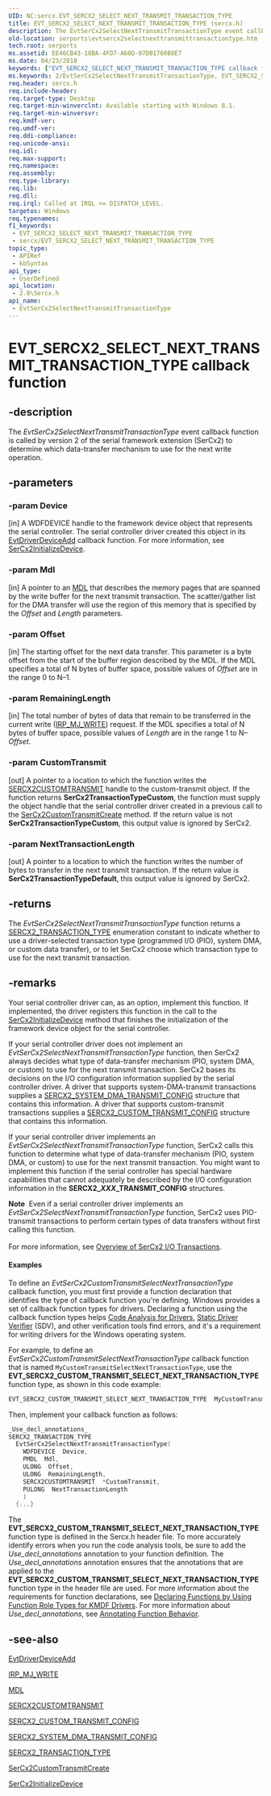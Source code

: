 ```yaml
---
UID: NC:sercx.EVT_SERCX2_SELECT_NEXT_TRANSMIT_TRANSACTION_TYPE
title: EVT_SERCX2_SELECT_NEXT_TRANSMIT_TRANSACTION_TYPE (sercx.h)
description: The EvtSerCx2SelectNextTransmitTransactionType event callback function is called by version 2 of the serial framework extension (SerCx2) to determine which data-transfer mechanism to use for the next write operation.
old-location: serports\evtsercx2selectnexttransmittransactiontype.htm
tech.root: serports
ms.assetid: EE46CB43-18BA-4FD7-A60D-07DB1760B8E7
ms.date: 04/23/2018
keywords: ["EVT_SERCX2_SELECT_NEXT_TRANSMIT_TRANSACTION_TYPE callback function"]
ms.keywords: 2/EvtSerCx2SelectNextTransmitTransactionType, EVT_SERCX2_SELECT_NEXT_TRANSMIT_TRANSACTION_TYPE, EVT_SERCX2_SELECT_NEXT_TRANSMIT_TRANSACTION_TYPE callback, EvtSerCx2SelectNextTransmitTransactionType, EvtSerCx2SelectNextTransmitTransactionType callback function [Serial Ports], serports.evtsercx2selectnexttransmittransactiontype
req.header: sercx.h
req.include-header: 
req.target-type: Desktop
req.target-min-winverclnt: Available starting with Windows 8.1.
req.target-min-winversvr: 
req.kmdf-ver: 
req.umdf-ver: 
req.ddi-compliance: 
req.unicode-ansi: 
req.idl: 
req.max-support: 
req.namespace: 
req.assembly: 
req.type-library: 
req.lib: 
req.dll: 
req.irql: Called at IRQL <= DISPATCH_LEVEL.
targetos: Windows
req.typenames: 
f1_keywords:
 - EVT_SERCX2_SELECT_NEXT_TRANSMIT_TRANSACTION_TYPE
 - sercx/EVT_SERCX2_SELECT_NEXT_TRANSMIT_TRANSACTION_TYPE
topic_type:
 - APIRef
 - kbSyntax
api_type:
 - UserDefined
api_location:
 - 2.0\Sercx.h
api_name:
 - EvtSerCx2SelectNextTransmitTransactionType
---
```


# EVT_SERCX2_SELECT_NEXT_TRANSMIT_TRANSACTION_TYPE callback function


## -description

The <i>EvtSerCx2SelectNextTransmitTransactionType</i> event callback function is called by version 2 of the serial framework extension (SerCx2) to determine which data-transfer mechanism to use for the next write operation.

## -parameters

### -param Device 

[in]
A WDFDEVICE handle to the framework device object that represents the serial controller. The serial controller driver created this object in its <a href="/windows-hardware/drivers/ddi/wdfdriver/nc-wdfdriver-evt_wdf_driver_device_add">EvtDriverDeviceAdd</a> callback function. For more information, see <a href="/windows-hardware/drivers/ddi/sercx/nf-sercx-sercx2initializedevice">SerCx2InitializeDevice</a>.

### -param Mdl 

[in]
A pointer to an <a href="/windows-hardware/drivers/ddi/wdm/ns-wdm-_mdl">MDL</a> that describes the memory pages that are spanned by the write buffer for the next transmit transaction. The scatter/gather list for the DMA transfer will use the region of this memory that is specified by the <i>Offset</i> and <i>Length</i> parameters.

### -param Offset 

[in]
The starting offset for the next data transfer. This parameter is a byte offset from the start of the buffer region described by the MDL. If the MDL specifies a total of N bytes of buffer space, possible values of <i>Offset</i> are in the range 0 to N–1.

### -param RemainingLength 

[in]
The total number of bytes of data that remain to be transferred in the current write (<a href="/windows-hardware/drivers/kernel/irp-mj-write">IRP_MJ_WRITE</a>) request. If the MDL specifies a total of N bytes of buffer space, possible values of <i>Length</i> are in the range 1 to N–<i>Offset</i>.

### -param CustomTransmit 

[out]
A pointer to a location to which the function writes the <a href="/windows-hardware/drivers/serports/sercx2-object-handles">SERCX2CUSTOMTRANSMIT</a> handle to the custom-transmit object. If the function returns <b>SerCx2TransactionTypeCustom</b>, the function must supply the object handle that the serial controller driver created in a previous call to the <a href="/windows-hardware/drivers/ddi/sercx/nf-sercx-sercx2customtransmitcreate">SerCx2CustomTransmitCreate</a> method. If the return value is not <b>SerCx2TransactionTypeCustom</b>, this output value is ignored by SerCx2.

### -param NextTransactionLength 

[out]
A pointer to a location to which the function writes the number of bytes to transfer in the next transmit transaction. If the return value is <b>SerCx2TransactionTypeDefault</b>, this output value is ignored by SerCx2.

## -returns

The <i>EvtSerCx2SelectNextTransmitTransactionType</i> function returns a <a href="/windows-hardware/drivers/ddi/sercx/ne-sercx-_sercx2_transaction_type">SERCX2_TRANSACTION_TYPE</a> enumeration constant to indicate whether to use a driver-selected transaction type (programmed I/O (PIO), system DMA, or custom data transfer), or to let SerCx2 choose which transaction type to use for the next transmit transaction.

## -remarks

Your serial controller driver can, as an option, implement this function. If implemented, the driver registers this function in the call to the <a href="/windows-hardware/drivers/ddi/sercx/nf-sercx-sercx2initializedevice">SerCx2InitializeDevice</a> method that finishes the initialization of the framework device object for the serial controller.

If your serial controller driver does not implement an <i>EvtSerCx2SelectNextTransmitTransactionType</i> function, then SerCx2 always decides what type of data-transfer mechanism (PIO, system DMA, or custom) to use for the next transmit transaction. SerCx2 bases its decisions on the I/O configuration information supplied by the serial controller driver. A driver that supports system-DMA-transmit transactions supplies a <a href="/windows-hardware/drivers/ddi/sercx/ns-sercx-_sercx2_system_dma_transmit_config">SERCX2_SYSTEM_DMA_TRANSMIT_CONFIG</a> structure that contains this information. A driver that supports custom-transmit transactions supplies a <a href="/windows-hardware/drivers/ddi/sercx/ns-sercx-_sercx2_custom_transmit_config">SERCX2_CUSTOM_TRANSMIT_CONFIG</a> structure that contains this information.

If your serial controller driver implements an <i>EvtSerCx2SelectNextTransmitTransactionType</i> function, SerCx2 calls this function to determine what type of data-transfer mechanism (PIO, system DMA, or custom) to use for the next transmit transaction. You might want to implement this function if the serial controller has special hardware capabilities that cannot adequately be described by the I/O configuration information in the <b>SERCX2_<i>XXX</i>_TRANSMIT_CONFIG</b> structures.

<div class="alert"><b>Note</b>  Even if a serial controller driver implements an <i>EvtSerCx2SelectNextTransmitTransactionType</i> function, SerCx2 uses PIO-transmit transactions to perform certain types of data transfers without first calling this function.</div>
<div> </div>
For more information, see <a href="/previous-versions/dn265243(v=vs.85)">Overview of SerCx2 I/O Transactions</a>.


#### Examples

To define an <i>EvtSerCx2CustomTransmitSelectNextTransactionType</i> callback function, you must first provide a function declaration that identifies the type of callback function you're defining. Windows provides a set of callback function types for drivers. Declaring a function using the callback function types helps <a href="/windows-hardware/drivers/devtest/code-analysis-for-drivers">Code Analysis for Drivers</a>, <a href="/windows-hardware/drivers/devtest/static-driver-verifier">Static Driver Verifier</a> (SDV), and other verification tools find errors, and it's a requirement for writing drivers for the Windows operating system.

For example, to define an <i>EvtSerCx2CustomTransmitSelectNextTransactionType</i> callback function that is named <code>MyCustomTransmitSelectNextTransactionType</code>, use the <b>EVT_SERCX2_CUSTOM_TRANSMIT_SELECT_NEXT_TRANSACTION_TYPE</b> function type, as shown in this code example:


```cpp
EVT_SERCX2_CUSTOM_TRANSMIT_SELECT_NEXT_TRANSACTION_TYPE  MyCustomTransmitTransactionStart;
```

Then, implement your callback function as follows:


```cpp
_Use_decl_annotations_
SERCX2_TRANSACTION_TYPE
  EvtSerCx2SelectNextTransmitTransactionType(
    WDFDEVICE  Device,
    PMDL  Mdl,
    ULONG  Offset,
    ULONG  RemainingLength,
    SERCX2CUSTOMTRANSMIT  *CustomTransmit,
    PULONG  NextTransactionLength
    )
  {...}
```

The <b>EVT_SERCX2_CUSTOM_TRANSMIT_SELECT_NEXT_TRANSACTION_TYPE</b> function type is defined in the Sercx.h header file. To more accurately identify errors when you run the code analysis tools, be sure to add the _Use_decl_annotations_ annotation to your function definition. The _Use_decl_annotations_ annotation ensures that the annotations that are applied to the <b>EVT_SERCX2_CUSTOM_TRANSMIT_SELECT_NEXT_TRANSACTION_TYPE</b> function type in the header file are used. For more information about the requirements for function declarations, see <a href="/windows-hardware/drivers/devtest/declaring-functions-by-using-function-role-types-for-kmdf-drivers">Declaring Functions by Using Function Role Types for KMDF Drivers</a>. For more information about _Use_decl_annotations_, see <a href="/visualstudio/code-quality/annotating-function-behavior">Annotating Function Behavior</a>.

<div class="code"></div>

## -see-also

<a href="/windows-hardware/drivers/ddi/wdfdriver/nc-wdfdriver-evt_wdf_driver_device_add">EvtDriverDeviceAdd</a>



<a href="/windows-hardware/drivers/kernel/irp-mj-write">IRP_MJ_WRITE</a>



<a href="/windows-hardware/drivers/ddi/wdm/ns-wdm-_mdl">MDL</a>



<a href="/windows-hardware/drivers/serports/sercx2-object-handles">SERCX2CUSTOMTRANSMIT</a>



<a href="/windows-hardware/drivers/ddi/sercx/ns-sercx-_sercx2_custom_transmit_config">SERCX2_CUSTOM_TRANSMIT_CONFIG</a>



<a href="/windows-hardware/drivers/ddi/sercx/ns-sercx-_sercx2_system_dma_transmit_config">SERCX2_SYSTEM_DMA_TRANSMIT_CONFIG</a>



<a href="/windows-hardware/drivers/ddi/sercx/ne-sercx-_sercx2_transaction_type">SERCX2_TRANSACTION_TYPE</a>



<a href="/windows-hardware/drivers/ddi/sercx/nf-sercx-sercx2customtransmitcreate">SerCx2CustomTransmitCreate</a>



<a href="/windows-hardware/drivers/ddi/sercx/nf-sercx-sercx2initializedevice">SerCx2InitializeDevice</a>